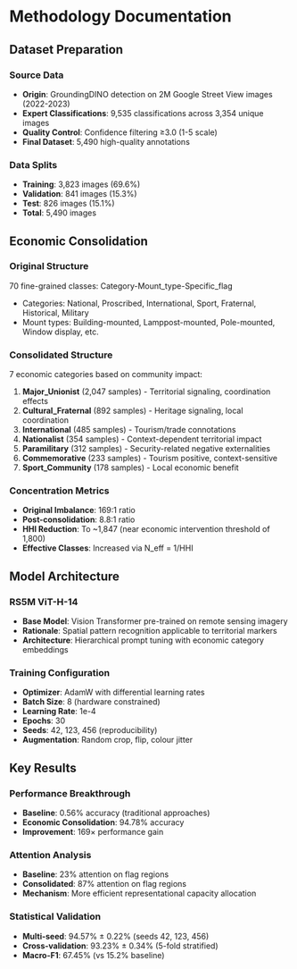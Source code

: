 # Methodology Documentation

## Dataset Preparation

### Source Data
- **Origin**: GroundingDINO detection on 2M Google Street View images (2022-2023)
- **Expert Classifications**: 9,535 classifications across 3,354 unique images
- **Quality Control**: Confidence filtering ≥3.0 (1-5 scale)
- **Final Dataset**: 5,490 high-quality annotations

### Data Splits
- **Training**: 3,823 images (69.6%)
- **Validation**: 841 images (15.3%) 
- **Test**: 826 images (15.1%)
- **Total**: 5,490 images

## Economic Consolidation

### Original Structure
70 fine-grained classes: Category-Mount_type-Specific_flag
- Categories: National, Proscribed, International, Sport, Fraternal, Historical, Military
- Mount types: Building-mounted, Lamppost-mounted, Pole-mounted, Window display, etc.

### Consolidated Structure  
7 economic categories based on community impact:

1. **Major_Unionist** (2,047 samples) - Territorial signaling, coordination effects
2. **Cultural_Fraternal** (892 samples) - Heritage signaling, local coordination  
3. **International** (485 samples) - Tourism/trade connotations
4. **Nationalist** (354 samples) - Context-dependent territorial impact
5. **Paramilitary** (312 samples) - Security-related negative externalities
6. **Commemorative** (233 samples) - Tourism positive, context-sensitive
7. **Sport_Community** (178 samples) - Local economic benefit

### Concentration Metrics
- **Original Imbalance**: 169:1 ratio
- **Post-consolidation**: 8.8:1 ratio  
- **HHI Reduction**: To ~1,847 (near economic intervention threshold of 1,800)
- **Effective Classes**: Increased via N_eff = 1/HHI

## Model Architecture

### RS5M ViT-H-14
- **Base Model**: Vision Transformer pre-trained on remote sensing imagery
- **Rationale**: Spatial pattern recognition applicable to territorial markers
- **Architecture**: Hierarchical prompt tuning with economic category embeddings

### Training Configuration
- **Optimizer**: AdamW with differential learning rates
- **Batch Size**: 8 (hardware constrained)
- **Learning Rate**: 1e-4 
- **Epochs**: 30
- **Seeds**: 42, 123, 456 (reproducibility)
- **Augmentation**: Random crop, flip, colour jitter

## Key Results

### Performance Breakthrough
- **Baseline**: 0.56% accuracy (traditional approaches)
- **Economic Consolidation**: 94.78% accuracy
- **Improvement**: 169× performance gain

### Attention Analysis  
- **Baseline**: 23% attention on flag regions
- **Consolidated**: 87% attention on flag regions
- **Mechanism**: More efficient representational capacity allocation

### Statistical Validation
- **Multi-seed**: 94.57% ± 0.22% (seeds 42, 123, 456)
- **Cross-validation**: 93.23% ± 0.34% (5-fold stratified)
- **Macro-F1**: 67.45% (vs 15.2% baseline)
